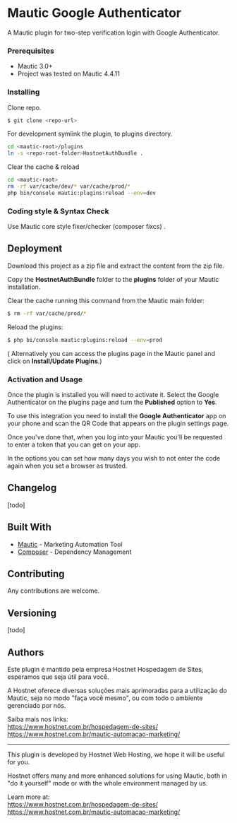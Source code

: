 # Mautic Google Authenticator

A Mautic plugin for two-step verification login with Google Authenticator.


### Prerequisites

* Mautic 3.0+
* Project was tested on Mautic 4.4.11

### Installing

Clone repo.

```sh
$ git clone <repo-url>
```

For development symlink the plugin, to plugins directory.

```sh
cd <mautic-root>/plugins
ln -s <repo-root-folder>HostnetAuthBundle .
```

Clear the cache & reload

```sh
cd <mautic-root>
rm -rf var/cache/dev/* var/cache/prod/*
php bin/console mautic:plugins:reload --env=dev
```

### Coding style & Syntax Check

Use Mautic core style fixer/checker (composer fixcs) .

## Deployment

Download this project as a zip file and extract the content from the zip file.

Copy the **HostnetAuthBundle** folder to the **plugins** folder of your Mautic installation.

Clear the cache running this command from the Mautic main folder:

```sh
$ rm -rf var/cache/prod/*
```

Reload the plugins:

```sh
$ php bi/console mautic:plugins:reload --env=prod
```

( Alternatively you can access the plugins page in the Mautic panel and click on **Install/Update Plugins**.)

### Activation and Usage

Once the plugin is installed you will need to activate it. Select the Google Authenticator on the plugins page and turn the **Published** option to **Yes**.

To use this integration you need to install the **Google Authenticator** app on your phone and scan the QR Code that appears on the plugin settings page.

Once you've done that, when you log into your Mautic you'll be requested to enter a token that you can get on your app.

In the options you can set how many days you wish to not enter the code again when you set a browser as trusted.

## Changelog

[todo]

## Built With

* [Mautic](hhttps://github.com/mautic/mautic) - Marketing Automation Tool
* [Composer](https://getcomposer.org/) - Dependency Management

## Contributing

Any contributions are welcome.

## Versioning

[todo]

## Authors

Este plugin é mantido pela empresa Hostnet Hospedagem de Sites, esperamos que seja útil para você.

A Hostnet oferece diversas soluções mais aprimoradas para a utilização do Mautic, seja no modo "faça você mesmo", ou com todo o ambiente gerenciado por nós.

Saiba mais nos links:  
https://www.hostnet.com.br/hospedagem-de-sites/  
https://www.hostnet.com.br/mautic-automacao-marketing/

***

This plugin is developed by Hostnet Web Hosting, we hope it will be useful for you.

Hostnet offers many and more enhanced solutions for using Mautic, both in "do it yourself" mode or with the whole environment managed by us.

Learn more at:  
https://www.hostnet.com.br/hospedagem-de-sites/  
https://www.hostnet.com.br/mautic-automacao-marketing/



